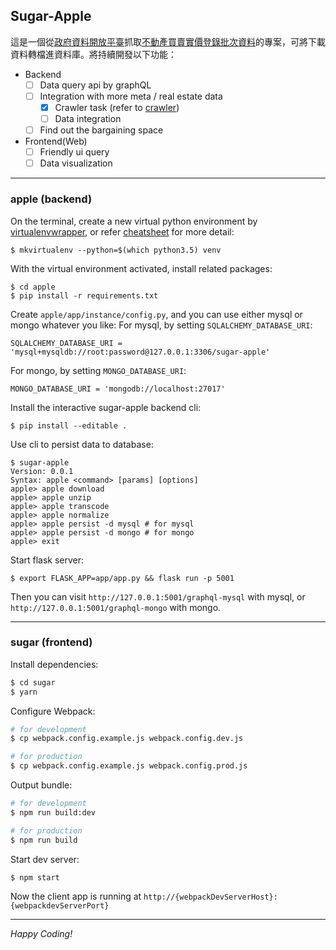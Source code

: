 ## Sugar-Apple

這是一個從[政府資料開放平臺](https://data.gov.tw/)抓取[不動產買賣實價登錄批次資料](https://data.gov.tw/dataset/6213)的專案，可將下載資料轉檔進資料庫。將持續開發以下功能：

- Backend
    - [ ] Data query api by graphQL
    - [ ] Integration with more meta / real estate data
      - [x] Crawler task (refer to [crawler](https://github.com/abawchen/sugar-apple/wiki/Cralwer))
      - [ ] Data integration
    - [ ] Find out the bargaining space
- Frontend(Web)
    - [ ] Friendly ui query
    - [ ] Data visualization

---
### apple (backend)

On the terminal, create a new virtual python environment by [virtualenvwrapper](https://virtualenvwrapper.readthedocs.io/en/latest/), or refer [cheatsheet](https://github.com/abawchen/sugar-apple/wiki#cheatsheet) for more detail:
```shell
$ mkvirtualenv --python=$(which python3.5) venv
```

With the virtual environment activated, install related packages:
```shell
$ cd apple
$ pip install -r requirements.txt
```

Create `apple/app/instance/config.py`, and you can use either mysql or mongo whatever you like:
For mysql, by setting `SQLALCHEMY_DATABASE_URI`:

```
SQLALCHEMY_DATABASE_URI = 'mysql+mysqldb://root:password@127.0.0.1:3306/sugar-apple'
```

For mongo, by setting `MONGO_DATABASE_URI`:

```
MONGO_DATABASE_URI = 'mongodb://localhost:27017'
```

Install the interactive sugar-apple backend cli:
```shell
$ pip install --editable .
```

Use cli to persist data to database:
```shell
$ sugar-apple
Version: 0.0.1
Syntax: apple <command> [params] [options]
apple> apple download
apple> apple unzip
apple> apple transcode
apple> apple normalize
apple> apple persist -d mysql # for mysql
apple> apple persist -d mongo # for mongo
apple> exit
```

Start flask server:
```shell
$ export FLASK_APP=app/app.py && flask run -p 5001
```

Then you can visit `http://127.0.0.1:5001/graphql-mysql` with mysql, or `http://127.0.0.1:5001/graphql-mongo` with mongo.

---
### sugar (frontend)

Install dependencies:
```bash
$ cd sugar
$ yarn
```

Configure Webpack:
```bash
# for development
$ cp webpack.config.example.js webpack.config.dev.js

# for production
$ cp webpack.config.example.js webpack.config.prod.js
```

Output bundle:
```bash
# for development
$ npm run build:dev

# for production
$ npm run build
```

Start dev server:
```bash
$ npm start
```
Now the client app is running at `http://{webpackDevServerHost}:{webpackdevServerPort}`

---

*Happy Coding!*
